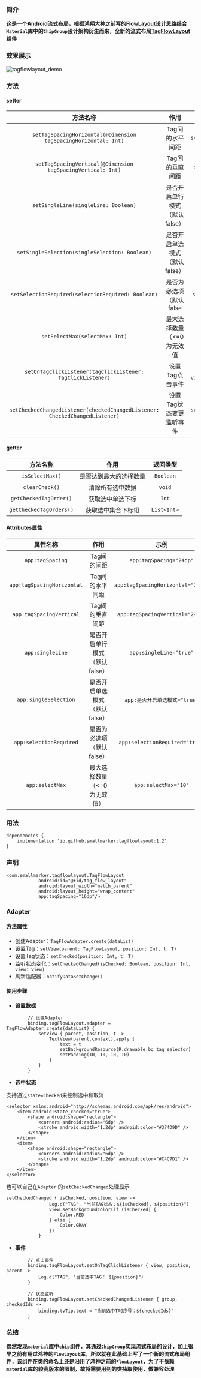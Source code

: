 
### 简介

**这是一个Android流式布局，根据鸿翔大神之前写的[FlowLayout](https://github.com/hongyangAndroid/FlowLayout)设计思路结合`Material`库中的`ChipGroup`设计架构衍生而来，全新的流式布局[TagFlowLayout](https://github.com/smallmarker/TagFlowLayout)组件**

### 效果展示

![tagflowlayout_demo](./image/tagflowlayout_demo.gif)

### 方法

#### setter

| 方法名称 | 作用 | 示例 |
| :----: | :----: | :----: |
| `setTagSpacingHorizontal(@Dimension tagSpacingHorizontal: Int)` | Tag间的水平间距 | `setTagSpacingHorizontal(24)` |
| `setTagSpacingVertical(@Dimension tagSpacingVertical: Int)` | Tag间的垂直间距 | `setTagSpacingVertical(24)` |
| `setSingleLine(singleLine: Boolean)` | 是否开启单行模式（默认false） | `setSingleLine(true)` |
| `setSingleSelection(singleSelection: Boolean)` | 是否开启单选模式（默认false） | `setSingleSelection(true)` |
| `setSelectionRequired(selectionRequired: Boolean)` | 是否为必选项（默认false | `setSelectionRequired(true)` |
| `setSelectMax(selectMax: Int)` | 最大选择数量（<=0为无效值 | `setSelectMax(10)` |
| `setOnTagClickListener(tagClickListener: TagClickListener)` | 设置Tag点击事件 | `setOnTagClickListener { view, position, parent -> }` |
| `setCheckedChangedListener(checkedChangedListener: CheckedChangedListener)` | 设置Tag状态变更监听事件 | `setCheckedChangedListener { group, checkedIds -> }` |

#### getter

| 方法名称 | 作用 | 返回类型 |
| :----: | :----: | :----: |
| `isSelectMax()` | 是否达到最大的选择数量 | `Boolean` |
| `clearCheck()` | 清除所有选中数据 | `void` |
| `getCheckedTagOrder()` | 获取选中单选下标 | `Int` |
| `getCheckedTagOrders()` | 获取选中集合下标组 | `List<Int>` |

#### Attributes属性

| 属性名称 | 作用 | 示例 |
| :----: | :----: | :----: |
| `app:tagSpacing` | Tag间的间距 | `app:tagSpacing="24dp"` |
| `app:tagSpacingHorizontal` | Tag间的水平间距 | `app:tagSpacingHorizontal="24dp"` |
| `app:tagSpacingVertical` | Tag间的垂直间距  | `app:tagSpacingVertical="24dp"`|
|`app:singleLine`|是否开启单行模式（默认false）|`app:singleLine="true"`|
|`app:singleSelection`|是否开启单选模式（默认false）|`app:是否开启单选模式="true"`|
|`app:selectionRequired`|是否为必选项（默认false）|`app:selectionRequired="true"`|
|`app:selectMax`|最大选择数量（<=0为无效值）|`app:selectMax="10"`|

### 用法
```
dependencies {
    implementation 'io.github.smallmarker:tagflowlayout:1.2'
}
```
### 声明
```
<com.smallmarker.tagflowlayout.TagFlowLayout
            android:id="@+id/tag_flow_layout"
            android:layout_width="match_parent"
            android:layout_height="wrap_content"
            app:tagSpacing="16dp"/>
```
### Adapter

#### 方法属性

* 创建Adapter：`TagFlowAdapter.create(dataList)`
* 设置Tag：`setView(parent: TagFlowLayout, position: Int, t: T)`
* 设置Tag状态：`setChecked(position: Int, t: T)`
* 监听状态变化：`setCheckedChanged(isChecked: Boolean, position: Int, view: View)`
* 刷新适配器：`notifyDataSetChange()`


#### 使用步骤

* **设置数据**

```
        // 设置Adapter
        binding.tagFlowLayout.adapter = TagFlowAdapter.create(dataList) {
            setView { parent, position, t ->
                TextView(parent.context).apply {
                    text = t
                    setBackgroundResource(R.drawable.bg_tag_selector)
                    setPadding(10, 10, 10, 10)
                }
            }
        }
```

* **选中状态**

支持通过`state=checked`来控制选中和取消

```
<selector xmlns:android="http://schemas.android.com/apk/res/android">
    <item android:state_checked="true">
        <shape android:shape="rectangle">
            <corners android:radius="6dp" />
            <stroke android:width="1.2dp" android:color="#374D9D" />
        </shape>
    </item>
    <item>
        <shape android:shape="rectangle">
            <corners android:radius="6dp" />
            <stroke android:width="1.2dp" android:color="#C4C7D1" />
        </shape>
    </item>
</selector>
```

也可以自己在`Adapter` 的`setCheckedChanged`处理显示

```
setCheckedChanged { isChecked, position, view ->
                Log.d("TAG", "当前TAG状态：${isChecked}, ${position}")
                view.setBackgroundColor(if (isChecked) {
                    Color.RED
                } else {
                    Color.GRAY
                })
            }
```

* **事件**

```
        // 点击事件
        binding.tagFlowLayout.setOnTagClickListener { view, position, parent ->
            Log.d("TAG", "当前选中TAG： ${position}")
        }

        // 状态监听
        binding.tagFlowLayout.setCheckedChangedListener { group, checkedIds ->
            binding.tvTip.text = "当前选中TAG序号：${checkedIds}"
        }
```
### 总结

**偶然发现`material`库中`chip`组件，其通过`ChipGroup`实现流式布局的设计，加上很早之前有用过鸿神的`FlowLayout`库，所以就在此基础上写了一个新的流式布局组件，该组件在类的命名上还是沿用了鸿神之前的`FlowLayout`，为了不依赖`material`库的较高版本的限制，故将需要用到的类抽取使用，做兼容处理**


